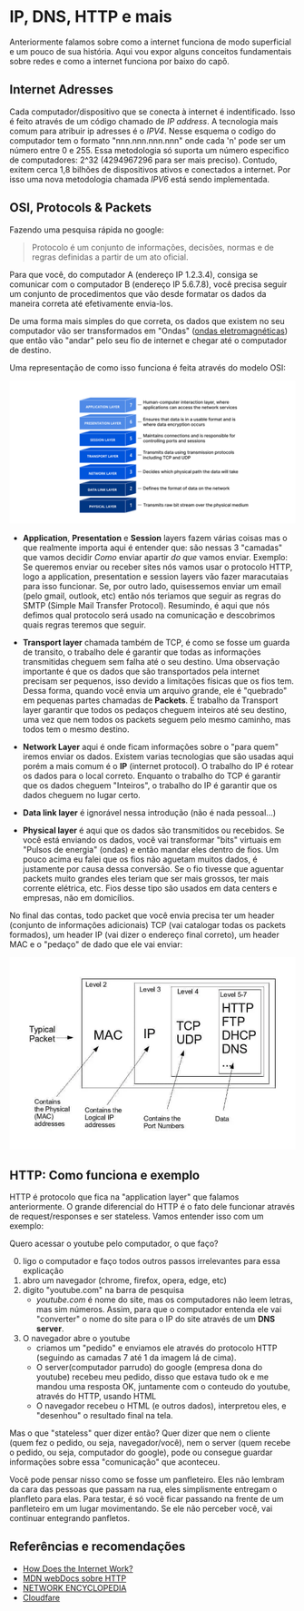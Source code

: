 # IP, DNS, HTTP e mais

Anteriormente falamos sobre como a internet funciona de modo superficial e um pouco de sua história.
Aqui vou expor alguns conceitos fundamentais sobre redes e como a internet funciona por baixo do capô.

## Internet Adresses

Cada computador/dispositivo que se conecta à internet é indentificado. Isso é feito através de um código chamado de _IP address_. A tecnologia mais comum para atribuir ip adresses é o _IPV4_. Nesse esquema o codigo do computador tem o formato "nnn.nnn.nnn.nnn" onde cada 'n' pode ser um número entre 0 e 255. Essa metodologia só suporta um número especifico de computadores: 2^32 (4294967296 para ser mais preciso). Contudo, exitem cerca 1,8 bilhões de dispositivos ativos e conectados a internet. Por isso uma nova metodologia chamada _IPV6_ está sendo implementada.

## OSI, Protocols & Packets

Fazendo uma pesquisa rápida no google:

> Protocolo é um conjunto de informações, decisões, normas e de regras definidas a partir de um ato oficial.

Para que você, do computador A (endereço IP 1.2.3.4), consiga se comunicar com o computador B (endereço IP 5.6.7.8), você precisa seguir um conjunto de procedimentos que vão desde formatar os dados da maneira correta até efetivamente envia-los.

De uma forma mais simples do que correta, os dados que existem no seu computador vão ser transformados em "Ondas" ([ondas eletromagnéticas](https://www.google.com/search?q=ondas+eletromagneticas)) que então vão "andar" pelo seu fio de internet e chegar até o computador de destino.

Uma representação de como isso funciona é feita através do modelo OSI:

![osi](./static/osi_model_7_layers.png)

- **Application**, **Presentation** e **Session** layers fazem várias coisas mas o que realmente importa aqui é entender que: são nessas 3 "camadas" que vamos decidir _Como_ enviar apartir _do que_ vamos enviar.
  Exemplo: Se queremos enviar ou receber sites nós vamos usar o protocolo HTTP, logo a application, presentation e session layers vão fazer maracutaias para isso funcionar. Se, por outro lado, quisessemos enviar um email (pelo gmail, outlook, etc) então nós teriamos que seguir as regras do SMTP (Simple Mail Transfer Protocol). Resumindo, é aqui que nós defimos qual protocolo será usado na comunicação e descobrimos quais regras teremos que seguir.

- **Transport layer** chamada também de TCP, é como se fosse um guarda de transito, o trabalho dele é garantir que todas as informações transmitidas cheguem sem falha até o seu destino. Uma observação importante é que os dados que são transportados pela internet precisam ser pequenos, isso devido a limitações físicas que os fios tem. Dessa forma, quando você envia um arquivo grande, ele é "quebrado" em pequenas partes chamadas de **Packets**. É trabalho da Transport layer garantir que todos os pedaços cheguem inteiros até seu destino, uma vez que nem todos os packets seguem pelo mesmo caminho, mas todos tem o mesmo destino.

- **Network Layer** aqui é onde ficam informações sobre o "para quem" iremos enviar os dados. Existem varias tecnologias que são usadas aqui porém a mais comum é o **IP** (internet protocol). O trabalho do IP é rotear os dados para o local correto. Enquanto o trabalho do TCP é garantir que os dados cheguem "Inteiros", o trabalho do IP é garantir que os dados cheguem no lugar certo.

- **Data link layer** é ignorável nessa introdução (não é nada pessoal...)

- **Physical layer** é aqui que os dados são transmitidos ou recebidos. Se você está enviando os dados, você vai transformar "bits" virtuais em "Pulsos de energia" (ondas) e então mandar eles dentro de fios. Um pouco acima eu falei que os fios não aguetam muitos dados, é justamente por causa dessa conversão. Se o fio tivesse que aguentar packets muito grandes eles teriam que ser mais grossos, ter mais corrente elétrica, etc. Fios desse tipo são usados em data centers e empresas, não em domicílios.

No final das contas, todo packet que você envia precisa ter um header (conjunto de informações adicionais) TCP (vai catalogar todas os packets formados), um header IP (vai dizer o endereço final correto), um header MAC e o "pedaço" de dado que ele vai enviar:

![exemplo de packet](./static/network-packet.webp)

## HTTP: Como funciona e exemplo

HTTP é protocolo que fica na "application layer" que falamos anteriormente. O grande diferencial do HTTP é o fato dele funcionar através de request/responses e ser stateless. Vamos entender isso com um exemplo:

Quero acessar o youtube pelo computador, o que faço?

0. ligo o computador e faço todos outros passos irrelevantes para essa explicação
1. abro um navegador (chrome, firefox, opera, edge, etc)
2. digito "youtube.com" na barra de pesquisa
   - _youtube.com_ é nome do site, mas os computadores não leem letras, mas sim números. Assim, para que o computador entenda ele vai "converter" o nome do site para o IP do site através de um **DNS server**.
3. O navegador abre o youtube
   - criamos um "pedido" e enviamos ele através do protocolo HTTP (seguindo as camadas 7 até 1 da imagem lá de cima).
   - O server(computador parrudo) do google (empresa dona do youtube) recebeu meu pedido, disso que estava tudo ok e me mandou uma resposta OK, juntamente com o conteudo do youtube, através do HTTP, usando HTML
   - O navegador recebeu o HTML (e outros dados), interpretou eles, e "desenhou" o resultado final na tela.

Mas o que "stateless" quer dizer então? Quer dizer que nem o cliente (quem fez o pedido, ou seja, navegador/você), nem o server (quem recebe o pedido, ou seja, computador do google), pode ou consegue guardar informações sobre essa "comunicação" que aconteceu.

Você pode pensar nisso como se fosse um panfleteiro. Eles não lembram da cara das pessoas que passam na rua, eles simplismente entregam o planfleto para elas. Para testar, é só você ficar passando na frente de um panfleteiro em um lugar movimentando. Se ele não perceber você, vai continuar entegrando panfletos.

## Referências e recomendações

- [How Does the Internet Work?](http://www.theshulers.com/whitepapers/internet_whitepaper/index.html#int_infra)
- [MDN webDocs sobre HTTP](https://deveesdrúxulosloper.mozilla.org/en-US/docs/Web/HTTP/Overview)
- [NETWORK ENCYCLOPEDIA](https://networkencyclopedia.com/network-packet/)
- [Cloudfare](https://www.cloudflare.com/pt-br/learning/ddos/glossary/open-systems-interconnection-model-osi/)
